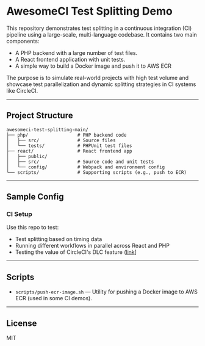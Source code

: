 # AwesomeCI Test Splitting Demo

This repository demonstrates test splitting in a continuous integration (CI) pipeline using a large-scale, multi-language codebase. It contains two main components:

- A PHP backend with a large number of test files.
- A React frontend application with unit tests.
- A simple way to build a Docker image and push it to AWS ECR

The purpose is to simulate real-world projects with high test volume and showcase test parallelization and dynamic splitting strategies in CI systems like CircleCI.

---

## Project Structure

```
awesomeci-test-splitting-main/
├── php/                  # PHP backend code
│   ├── src/              # Source files
│   └── tests/            # PHPUnit test files
├── react/                # React frontend app
│   ├── public/
│   ├── src/              # Source code and unit tests
│   └── config/           # Webpack and environment config
└── scripts/              # Supporting scripts (e.g., push to ECR)
```

---

## Sample Config

### CI Setup

Use this repo to test:
- Test splitting based on timing data
- Running different workflows in parallel across React and PHP
- Testing the value of CircleCI's DLC feature ([link](https://app.circleci.com/pipelines/github/AwesomeCICD/awesomeci-test-splitting/43/workflows/f46a8cd1-c255-40f4-8fdc-dce4aa8d56a0)]

---

## Scripts

- `scripts/push-ecr-image.sh` — Utility for pushing a Docker image to AWS ECR (used in some CI demos).

---

## License

MIT
